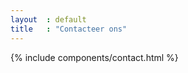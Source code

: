 ```yaml
---
layout  : default
title   : "Contacteer ons"
---
```

<div class="contact-page">
{% include components/contact.html %}
</div>